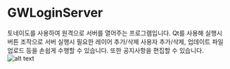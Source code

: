 # GWLoginServer

토네이도를 사용하여 원격으로 서버를 열어주는 프로그램입니다.
Qt를 사용해 실행시 버튼 조작으로 서버 실행시 필요한
레이어 추가/삭제 사용자 추가/삭제, 업데이트 파일 업로드 등을
손쉽게 수행할 수 있습니다. 또한 공지사항을 편집할 수 있습니다.
![alt text](https://user-images.githubusercontent.com/49952943/83832145-f2f41d80-a723-11ea-98d4-1ec728edf862.png)
